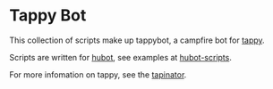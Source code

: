 Tappy Bot
=========
This collection of scripts make up tappybot, a campfire bot for [tappy](http://vimeo.com/17747312).

Scripts are written for [hubot](https://github.com/github/hubot), see examples at [hubot-scripts](https://github.com/github/hubot-scripts).

For more infomation on tappy, see the [tapinator](https://github.com/agrieser/tapinator).
